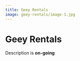 ```yaml
---
title: Geey Rentals
image: geey-rentals/image-1.jpg
---
```


# Geey Rentals

Description is **on-going**
